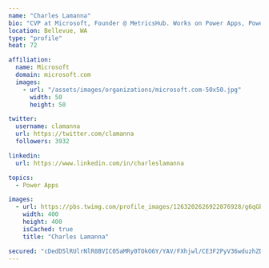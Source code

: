 ```yaml
---
name: "Charles Lamanna"
bio: "CVP at Microsoft, Founder @ MetricsHub. Works on Power Apps, Power Automate, Power Virtual Agent, Common Data Service and Dynamics 365."
location: Bellevue, WA
type: "profile"
heat: 72

affiliation:
  name: Microsoft
  domain: microsoft.com
  images:
    - url: "/assets/images/organizations/microsoft.com-50x50.jpg"
      width: 50
      height: 50

twitter:
  username: clamanna
  url: https://twitter.com/clamanna
  followers: 3932

linkedin:
  url: https://www.linkedin.com/in/charleslamanna

topics:
  - Power Apps

images:
  - url: https://pbs.twimg.com/profile_images/1263202626922876928/g6qGbHZ-_400x400.jpg
    width: 400
    height: 400
    isCached: true
    title: "Charles Lamanna"

secured: "cDedD5lRUlrNlR8BVIC05aMRy0TOkO6Y/YAV/FXhjwl/CE3F2PyV36wduzhZDn4qZ2jrT57UmuREv9abYsftmutZkJQ10tBDisDFUK4ZrTimULcwPQVEiM3/ISlwwtlydPlbTqIn3KBjAsrcuIF8Euk2tM3kDh4wj87w0yPB2dNmXB3QGopk+1ASeaCLSu0BVWVb6PDZLEUeGrWL50+ql6u/u54K1120wyjmZvQOck8MU7N0FFhUr0yYgiUmLCWU0DrF/IA6rLzGRyCQswUrrU9Ur9Zme3s+p5gJy6zc4lgriwF9wBDvfweXsJhMFve30zakOJE1RhATPxGiO1Dzz+vpUCaLgCBquCOrG5Kui3nUtATMTZNlJ2mpiJnYl86ZCVRs9+b5hWud5Fse1FgnpQw94SD05J32qLL6YT29bpA=;sQ9IyfsIDlOP5IiIpn5fWw=="
---
```


